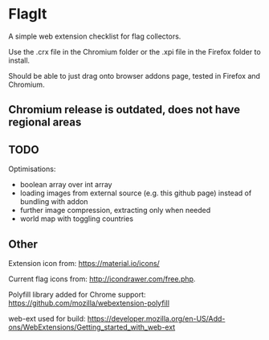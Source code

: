 # FlagIt

A simple web extension checklist for flag collectors.

Use the .crx file in the Chromium folder or the .xpi file in the Firefox folder to install.

Should be able to just drag onto browser addons page, tested in Firefox and Chromium.

## Chromium release is outdated, does not have regional areas


## TODO

Optimisations:
- boolean array over int array
- loading images from external source (e.g. this github page) instead of bundling with addon
- further image compression, extracting only when needed
- world map with toggling countries


## Other

Extension icon from: https://material.io/icons/

Current flag icons from: http://icondrawer.com/free.php.

Polyfill library added for Chrome support: https://github.com/mozilla/webextension-polyfill

web-ext used for build: https://developer.mozilla.org/en-US/Add-ons/WebExtensions/Getting_started_with_web-ext

